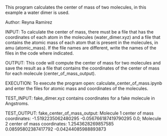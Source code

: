 This program calculates the center of mass of two molecules, in this example a water dimer is used.

Author: Reyna Ramirez

INPUT: To calculate the center of mass, there must be a file that has the coordinates of each atom in the molecules (water_dimer.xyz) and a file that contains the atomic mass of each atom that is present in the molecules, in amu (atomic_mass). If the file names are different, write the names of the files in the code where indicated.

OUTPUT: This code will compute the center of mass for two molecules and save the result as a file that contains the coordinates of the center of mass for each molecule (center_of_mass_output).

EXECUTION: To execute the program open: calculate_center_of_mass.ipynb and enter the files for atomic mass and coordinates of the molecules.

TEST_INPUT: fake_dimer.xyz contains coordinates for a fake molecule in Angstroms.

TEST_OUTPUT: fake_center_of_mass_output: Molecule 1 center of mass coordinates: -1.5192235062480295 -0.056766187419790295 0.0; Molecule 2 center of mass coordinates: 1.2543628269857585 0.08595802387417792 -0.04244085988893873
